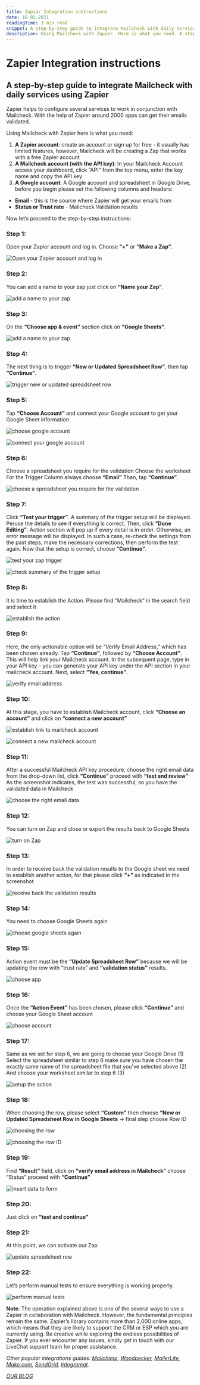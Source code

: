 ```yaml
---
title: Zapier Integration instructions
date: 18.02.2021
readingTime: 3 min read
snippet: A step-by-step guide to integrate Mailcheck with daily services using Zapier
description: Using Mailcheck with Zapier. Here is what you need. A step-by-step guide to integrate Mailcheck with daily services using Zapier
---
```


# **Zapier Integration instructions**

## A step-by-step guide to integrate Mailcheck with daily services using Zapier

Zapier helps to configure several services to work in conjunction with Mailcheck. With the help of Zapier around 2000 apps can get their emails validated.

Using Mailcheck with Zapier here is what you need:

1. **A Zapier account**: create an account or sign up for free - it usually has limited features, however, Mailcheck will be creating a Zap that works with a free Zapier account
2. **A Mailcheck account (with the API key)**: In your Mailcheck Account access your dashboard, click “API” from the top menu, enter the key name and copy the API key
3. **A Google account**: A Google account and spreadsheet in Google Drive, before you begin please set the following columns and headers:

- **Email** - this is the source where Zapier will get your emails from
- **Status or Trust rate** - Mailcheck Validation results

Now let’s proceed to the step-by-step instructions:

### Step 1:

Open your Zapier account and log in. Choose **“+”** or **“Make a Zap”.**

![Open your Zapier account and log in](./open-your-zapier-account-and-log-in.jpg?format=webp;jpg;png;avif&srcset&width=880)

### Step 2:

You can add a name to your zap just click on **“Name your Zap”**.

![add a name to your zap](./add-a-name-to-your-zap.jpg?format=webp;jpg;png;avif&srcset&width=880)

### Step 3:

On the **“Choose app & event”** section click on **“Google Sheets”**.

![add a name to your zap](./choose-app-google-sheets.jpg?format=webp;jpg;png;avif&srcset&width=880)

### Step 4:

The next thing is to trigger **“New or Updated Spreadsheet Row”**, then tap **“Continue”**.

![trigger new or updated spreadsheet row](./trigger-new-or-updated-spreadsheet-row.jpg?format=webp;jpg;png;avif&srcset&width=880)

### Step 5:

Tap **“Choose Account”** and connect your Google account to get your Google Sheet information

![choose google account](./choose-account-google.jpg?format=webp;jpg;png;avif&srcset&width=880)

![connect your google account](./connect-your-google-account.jpg?format=webp;jpg;png;avif&srcset&width=880)

### Step 6:

Choose a spreadsheet you require for the validation
Choose the worksheet
For the Trigger Column always choose **“Email”**
Then, tap **“Continue”**.

![choose a spreadsheet you require for the validation](./choose-a-spreadsheet-you-require-for-the-validation.jpg?format=webp;jpg;png;avif&srcset&width=880)

### Step 7:

Click **“Test your trigger”**. A summary of the trigger setup will be displayed. Peruse the details to see if everything is correct. Then, click **“Done Editing”**. Action section will pop up if every detail is in order. Otherwise, an error message will be displayed. In such a case, re-check the settings from the past steps, make the necessary corrections, then perform the test again. Now that the setup is correct, choose **“Continue”**.

![test your zap trigger](./test-your-trigger.jpg?format=webp;jpg;png;avif&srcset&width=880)

![check summary of the trigger setup](./summary-of-the-trigger-setup.jpg?format=webp;jpg;png;avif&srcset&width=880)

### Step 8:

It is time to establish the Action. Please find “Mailcheck” in the search field and select it

![establish the action](./establish-the-action.jpg?format=webp;jpg;png;avif&srcset&width=880)

### Step 9:

Here, the only actionable option will be “Verify Email Address,” which has been chosen already. Tap **“Continue”**, followed by **“Choose Account”**. This will help link your Mailcheck account. In the subsequent page, type in your API key – you can generate your API key under the API section in your mailcheck account. Next, select **“Yes, continue”**.

![verify email address](./verify-email-address.jpg?format=webp;jpg;png;avif&srcset&width=880)

### Step 10:

At this stage, you have to establish Mailcheck account, click **“Choose an account”** and click on **“connect a new account”**

![establish link to mailcheck account](./establish-link-to-mailcheck-account.jpg?format=webp;jpg;png;avif&srcset&width=880)

![connect a new mailcheck account](./connect-a-new-mailcheck-account.jpg?format=webp;jpg;png;avif&srcset&width=880)

### Step 11:

After a successful Mailcheck API key procedure, choose the right email data from the drop-down list, click **“Continue”** proceed with **“test and review”**
As the screenshot indicates, the test was successful, so you have the validated data in Mailcheck

![choose the right email data](./choose-the-right-email-data-from-the-drop-down-list.jpg?format=webp;jpg;png;avif&srcset&width=880)

### Step 12:

You can turn on Zap and close or export the results back to Google Sheets

![turn on Zap](./turn-on-zap.jpg?format=webp;jpg;png;avif&srcset&width=880)

### Step 13:

In order to receive back the validation results to the Google sheet we need to establish another action, for that please click **“+”** as indicated in the screenshot

![receive back the validation results](./receive-back-the-validation-results-to-the-google-sheet.jpg?format=webp;jpg;png;avif&srcset&width=880)

### Step 14:

You need to choose Google Sheets again

![choose google sheets again](./choose-google-sheets-again.jpg?format=webp;jpg;png;avif&srcset&width=880)

### Step 15:

Action event must be the **“Update Spreadsheet Row”** because we will be updating the row with “trust rate” and **“validation status”** results.

![choose app](./choose-app.jpg?format=webp;jpg;png;avif&srcset&width=880)

### Step 16:

Once the **“Action Event”** has been chosen, please click **“Continue”** and choose your Google Sheet account

![choose account](./choose-account.jpg?format=webp;jpg;png;avif&srcset&width=880)

### Step 17:

Same as we set for step 6, we are going to choose your Google Drive (1)
Select the spreadsheet similar to step 6 make sure you have chosen the exactly same name of the spreadsheet file that you’ve selected above (2)
And choose your worksheet similar to step 6 (3)

![setup the action](./setup-action.jpg?format=webp;jpg;png;avif&srcset&width=880)

### Step 18:

When choosing the row, please select **“Custom”** then choose **“New or Updated Spreadsheet Row in Google Sheets** -> final step choose Row ID

![choosing the row](./new-row.jpg?format=webp;jpg;png;avif&srcset&width=880)

![choosing the row ID](./row-id.jpg?format=webp;jpg;png;avif&srcset&width=880)

### Step 19:

Find **“Result”** field, click on **“verify email address in Mailcheck”** choose “Status” proceed with **“Continue”**

![insert data to form](./insert-data.jpg?format=webp;jpg;png;avif&srcset&width=880)

### Step 20:

Just click on **“test and continue”**

### Step 21:

At this point, we can activate our Zap

![update spreadsheet row](./update-spreadsheet-row.jpg?format=webp;jpg;png;avif&srcset&width=880)

### Step 22:

Let’s perform manual tests to ensure everything is working properly.

![perform manual tests](./perform-manual-tests.jpg?format=webp;jpg;png;avif&srcset&width=880)

**Note**: The operation explained above is one of the several ways to use a Zapier in collaboration with Mailcheck.
However, the fundamental principles remain the same. Zapier’s library contains more than 2,000 online apps, which means that they are likely to support the CRM or ESP which you are currently using.
Be creative while exploring the endless possibilities of Zapier. If you ever encounter any issues, kindly get in touch with our LiveChat support team for proper assistance.

_Other popular integrations guides: [Mailchimp](/mailchimp-integration), [Woodpecker](/woodpecker-integration), [MailerLite](/mailerlite-integration), [Make.com](/make-com-integration), [SendGrid](/sendgrid-integration), [Integromat](/integromat-integration)._

[_OUR BLOG_](/blog)
